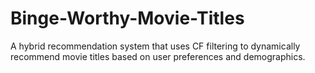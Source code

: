 # Binge-Worthy-Movie-Titles
A hybrid recommendation system that uses CF filtering to dynamically recommend movie titles based on user preferences and demographics.
